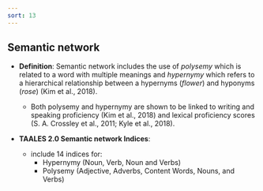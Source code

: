 ```yaml
---
sort: 13
---
```


## Semantic network
- **Definition**: Semantic network includes the use of *polysemy* which is related to a word with multiple meanings and *hypernymy* which refers to a hierarchical relationship between a hypernyms (*flower*) and hyponyms (*rose*) (Kim et al., 2018).
  - Both polysemy and hypernymy are shown to be linked to writing and speaking proficiency (Kim et al., 2018) and lexical proficiency scores (S. A. Crossley et al., 2011; Kyle et al., 2018). 


- **TAALES 2.0 Semantic network Indices**:
    - include 14 indices for:
      - Hypernymy (Noun, Verb, Noun and Verbs)
      - Polysemy (Adjective, Adverbs, Content Words, Nouns, and Verbs)
